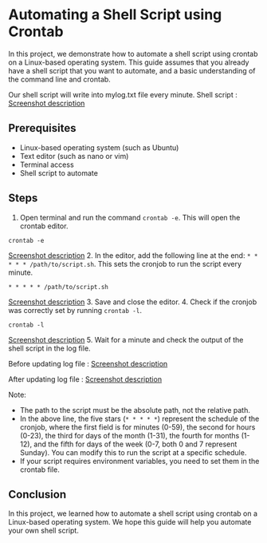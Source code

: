# Automating a Shell Script using Crontab

In this project, we demonstrate how to automate a shell script using crontab on a Linux-based operating system. This guide assumes that you already have a shell script that you want to automate, and a basic understanding of the command line and crontab.

Our shell script will write into mylog.txt file every minute.
Shell script : 
[Screenshot description](https://github.com/nikam24/Unix-System-Programming-Practial-Work/blob/main/Screenshot%20from%202023-02-11%2016-30-08.png)

## Prerequisites
- Linux-based operating system (such as Ubuntu)
- Text editor (such as nano or vim)
- Terminal access
- Shell script to automate

## Steps
1. Open terminal and run the command `crontab -e`. This will open the crontab editor.
```
crontab -e
```
[Screenshot description](https://github.com/nikam24/Unix-System-Programming-Practial-Work/blob/main/Screenshot%20from%202023-02-11%2016-34-43.png)
2. In the editor, add the following line at the end: `* * * * * /path/to/script.sh`. This sets the cronjob to run the script every minute.
```
* * * * * /path/to/script.sh
```
[Screenshot description](https://github.com/nikam24/Unix-System-Programming-Practial-Work/blob/main/Screenshot%20from%202023-02-11%2016-34-51.png)
3. Save and close the editor. 
4. Check if the cronjob was correctly set by running `crontab -l`.
```
crontab -l
```
[Screenshot description](https://github.com/nikam24/Unix-System-Programming-Practial-Work/blob/main/Screenshot%20from%202023-02-11%2016-35-06.png)
5. Wait for a minute and check the output of the shell script in the log file.

Before updating log file : 
[Screenshot description](https://github.com/nikam24/Unix-System-Programming-Practial-Work/blob/main/Screenshot%20from%202023-02-11%2016-30-35.png)

After updating log file :
[Screenshot description](https://github.com/nikam24/Unix-System-Programming-Practial-Work/blob/main/Screenshot%20from%202023-02-11%2016-30-44.png)

Note: 
- The path to the script must be the absolute path, not the relative path.
- In the above line, the five stars (`* * * * *`) represent the schedule of the cronjob, where the first field is for minutes (0-59), the second for hours (0-23), the third for days of the month (1-31), the fourth for months (1-12), and the fifth for days of the week (0-7, both 0 and 7 represent Sunday). You can modify this to run the script at a specific schedule.
- If your script requires environment variables, you need to set them in the crontab file.

## Conclusion
In this project, we learned how to automate a shell script using crontab on a Linux-based operating system. We hope this guide will help you automate your own shell script.
